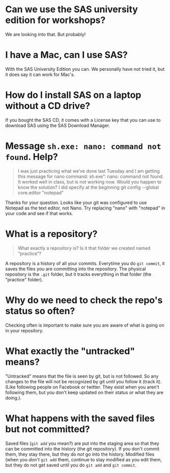 # Can we use the SAS university edition for workshops? #

We are looking into that.  But probably!

# I have a Mac, can I use SAS? #

With the SAS University Edition you can.  We personally have not tried
it, but it does say it can work for Mac's.

# How do I install SAS on a laptop without a CD drive? #

If you bought the SAS CD, it comes with a License key that you can use
to download SAS using the SAS Download Manager.

# Message `sh.exe: nano: command not found`. Help? #

> I was just practicing what we’ve done last Tuesday and I am getting
> this message for nano command: sh.exe”: nano: command not found. It
> worked well in class, but is not working now. Would you happen to know
> the solution?  I did specify at the beginning git config --global
> core.editor "notepad"

Thanks for your question. Looks like your git was configured to use
Notepad as the text editor, not Nano. Try replacing "nano" with
"notepad" in your code and see if that works.

# What is a repository? #

> What exactly a repository is? Is it that folder we created named
> “practice”?

A repository is a history of all your commits. Everytime you do `git
commit`, it saves the files you are committing into the
repository. The physical repository is the `.git` folder, but it
tracks everything in that folder (the "practice" folder).

# Why do we need to check the repo's status so often? #

Checking often is important to make sure you are aware of what is
going on in your repository.

# What exactly the "untracked" means? #

"Untracked" means that the file is seen by git, but is not
followed. So any changes to the file will not be recognized by git
*until* you follow it (track it).  (Like following people on Facebook
or twitter.  They exist when you aren't following them, but you don't
keep updated on their status or what they are doing.).

# What happens with the saved files but not committed? #

Saved files (`git add` you mean?) are put into the staging area so
that they can be committed into the history (the git repository). If
you don't commit them, they stay there, but they do *not* go into the
history. Modified files (when you *don't* `git add` them, continue to
stay modified as you edit them, but they do not get saved until you do
`git add` and `git commit`.
